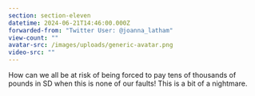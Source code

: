 ```yaml
---
section: section-eleven
datetime: 2024-06-21T14:46:00.000Z
forwarded-from: "Twitter User: @joanna_latham"
view-count: ""
avatar-src: /images/uploads/generic-avatar.png
video-src: ""
---
```

How can we all be at risk of being forced to pay tens of thousands of pounds in SD when this is none of our faults! This is a bit of a nightmare.
